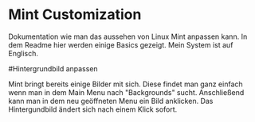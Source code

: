 # Mint Customization
Dokumentation wie man das aussehen von Linux Mint anpassen kann. In dem Readme hier werden einige Basics gezeigt. Mein System ist auf Englisch.

#Hintergrundbild anpassen

Mint bringt bereits einige Bilder mit sich. Diese findet man ganz einfach wenn man in dem Main Menu nach "Backgrounds" sucht. 
Anschließend kann man in dem neu geöffneten Menu ein Bild anklicken. Das Hintergundbild ändert sich nach einem Klick sofort.


